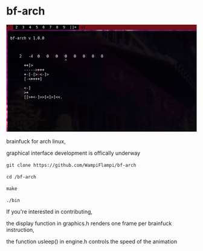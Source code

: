 # bf-arch

![src](https://github.com/WampiFlampi/source/blob/main/bf-crop.PNG)

brainfuck for arch linux,

graphical interface development is offically underway

```git clone https://github.com/WampiFlampi/bf-arch```

```cd /bf-arch```

```make```


```./bin```

If you're interested in contributing,

the display function in graphics.h renders one frame per brainfuck instruction,

the function usleep() in engine.h controls the speed of the animation

